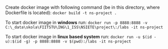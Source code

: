 Create docker image with following command (be in this directory, where Dockerfile is located):
```docker build -t ns-project .```

To start docker image in **windows** run:
```docker run -p 8888:8888 -v C:\_data\skola\FIITSTU\ING\1_ISS\NSIETE\project\:/labs -it ns-project```

To start docker image in **linux based system** run:
```docker run -u $(id -u):$(id -g) -p 8888:8888 -v $(pwd):/labs -it ns-project```